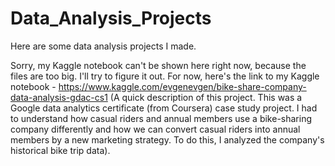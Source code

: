 # Data_Analysis_Projects
Here are some data analysis projects I made.

Sorry, my Kaggle notebook can't be shown here right now, because the files are too big. I'll try to figure it out. For now, here's the link to my Kaggle notebook - https://www.kaggle.com/evgenevgen/bike-share-company-data-analysis-gdac-cs1
(A quick description of this project.
This was a Google data analytics certificate (from Coursera) case study project. I had to understand how casual riders and annual members use a bike-sharing company differently and how we can convert casual riders into annual members by a new marketing strategy. To do this, I analyzed the company's historical bike trip data).
